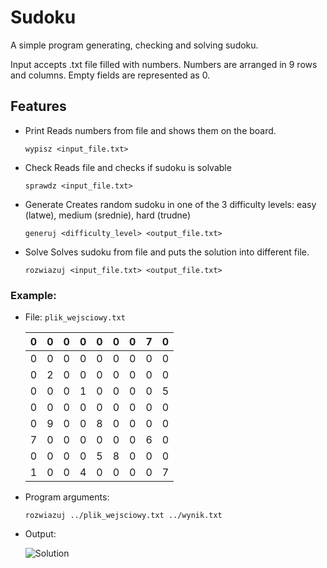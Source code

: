 # Sudoku
A simple program generating, checking and solving sudoku.

Input accepts .txt file filled with numbers.
Numbers are arranged in 9 rows and columns.
Empty fields are represented as 0.

## Features

  *  Print
      Reads numbers from file and shows them on the board.

      `wypisz <input_file.txt>`

  
  *  Check
      Reads file and checks if sudoku is solvable

      `sprawdz <input_file.txt>`


  *  Generate
      Creates random sudoku in one of the 3 difficulty levels: easy (latwe), medium (srednie), hard (trudne)

     `generuj <difficulty_level> <output_file.txt>`

     
  *  Solve
     Solves sudoku from file and puts the solution into different file.

     `rozwiazuj <input_file.txt> <output_file.txt>`



### Example:

  *  File: `plik_wejsciowy.txt`

     | 0 | 0 | 0 | 0 | 0 | 0 | 0 | 7 | 0 |
     | - | - | - | - | - | - | - | - | - |
     | 0 | 0 | 0 | 0 | 0 | 0 | 0 | 0 | 0 |
     | 0 | 2 | 0 | 0 | 0 | 0 | 0 | 0 | 0 |
     | 0 | 0 | 0 | 1 | 0 | 0 | 0 | 0 | 5 |
     | 0 | 0 | 0 | 0 | 0 | 0 | 0 | 0 | 0 |
     | 0 | 9 | 0 | 0 | 8 | 0 | 0 | 0 | 0 |
     | 7 | 0 | 0 | 0 | 0 | 0 | 0 | 6 | 0 |
     | 0 | 0 | 0 | 0 | 5 | 8 | 0 | 0 | 0 |
     | 1 | 0 | 0 | 4 | 0 | 0 | 0 | 0 | 7 |
  
  *  Program arguments:

     `rozwiazuj ../plik_wejsciowy.txt ../wynik.txt`

  
  *  Output:

     ![Solution][solution]


     
[solution]: https://github.com/PiotrZycki/Sudoku/assets/96142056/722c6449-dc4a-4488-a04e-ad1461643338
